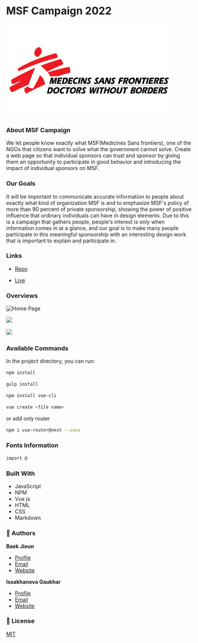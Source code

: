 # MSF Campaign 2022

<img src="fip-front/src/assets/MSF_logo.png" alt="MSF original logo" width="450">

### About MSF Campaign

We let people know exactly what MSF(Medicines Sans frontiers), one of the NGOs that citizens want to solve what the government cannot solve. Create a web page so that individual sponsors can trust and sponsor by giving them an opportunity to participate in good behavior and introducing the impact of individual sponsors on MSF.

### Our Goals

It will be important to communicate accurate information to people about exactly what kind of organization MSF is and to emphasize MSF's policy of more than 90 percent of private sponsorship, showing the power of positive influence that ordinary individuals can have in design elements. Due to this is a campaign that gathers people, people's interest is only when information comes in at a glance, and our goal is to make many people participate in this meaningful sponsorship with an interesting design work that is important to explain and participate in.

### Links

- [Repo](https://github.com/jieunn01/Baek_Bian_Issakhanova_FIP.git "<project-name> Repo")

- [Live](https://fip-2022.herokuapp.com/ "Live View")

### Overviews

![Home Page](/screenshots/1.png "Home Page")

![](/screenshots/2.png)

![](/screenshots/3.png)

### Available Commands

In the project directory, you can run:

```bash
npm install 
```
```bash
gulp install 
```
```bash
npm install vue-cli
```
```bash
vue create <file name>
```
or add only router

```bash
npm i vue-router@next --save
```

### Fonts Information

```bash
import @
```

### Built With

- JavaScript
- NPM
- Vue js
- HTML
- CSS
- Markdown

### 🙋 Authors

**Baek Jieun**

- [Profile](https://github.com/jieunn01 "Baek Jieun")
- [Email](jbaekwork@google.com "Hello!")
- [Website](https://baekjieun.com "Welcome")

**Issakhanova Gaukhar**

- [Profile](https://github.com/ " ")
- [Email](email_address@google.com "Hi!")
- [Website](https:// "Welcome")

### 📝 License

[MIT](https://choosealicense.com/licenses/mit/)